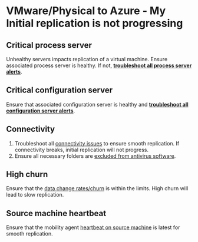 <properties
    pageTitle="VMware to Azure - My Initial replication is not progressing"
    description="VMware to Azure - My Initial replication is not progressing"
    service="microsoft.recoveryservices"
    resource="vaults"
    authors="asgang, v-miegge"
    ms.author="asgang"
    displayOrder=""
    selfHelpType="generic"
    supportTopicIds="32642155"
    resourceTags=""
    productPesIds="16370"
    cloudEnvironments="public"
    articleId="1db0cf7f-e844-405c-9f67-5c7c6fe738db"
/>

# VMware/Physical to Azure - My Initial replication is not progressing

## Critical process server

Unhealthy servers impacts replication of a virtual machine. Ensure associated process server is healthy. If not, [**troubleshoot all process server alerts**](https://aka.ms/health_ps_critical).

## Critical configuration server

Ensure that associated configuration server is healthy and [**troubleshoot all configuration server alerts**](https://aka.ms/asr_cs_troubleshoot).

## Connectivity

1. Troubleshoot all [connectivity issues](https://aka.ms/v2a_replication_connectivity) to ensure smooth replication. If connectivity breaks, initial replication will not progress.
2. Ensure all necessary folders are [excluded from antivirus software](https://aka.ms/v2a_antivirus_exclusions).

## High churn

Ensure that the [data change rates/churn](https://aka.ms/v2a_high_churn_TS) is within the limits. High churn will lead to slow replication.

## Source machine heartbeat

Ensure that the mobility agent [heartbeat on source machine](https://aka.ms/v2a_agent_heartbeat_TS) is latest for smooth replication.
